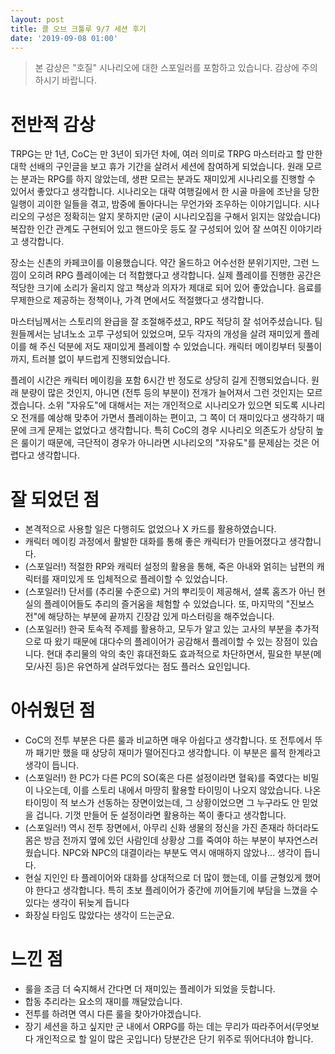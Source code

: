 ```yaml
---
layout: post
title: 콜 오브 크툴루 9/7 세션 후기
date: '2019-09-08 01:00'
---
```


> 본 감상은 "호질" 시나리오에 대한 스포일러를 포함하고 있습니다. 감상에 주의하시기 바랍니다.

# 전반적 감상
TRPG는 만 1년, CoC는 만 3년이 되가던 차에, 여러 의미로 TRPG 마스터라고 할 만한 대학 선배의 구인글을 보고 휴가 기간을 살려서 세션에 참여하게 되었습니다. 원래 모르는 분과는 RPG를 하지 않았는데, 생판 모르는 분과도 재미있게 시나리오를 진행할 수 있어서 좋았다고 생각합니다. 시나리오는 대략 여행길에서 한 시골 마을에 조난을 당한 일행이 괴이한 일들을 겪고, 밤중에 돌아다니는 무언가와 조우하는 이야기입니다. 시나리오의 구성은 정확히는 알지 못하지만 (굳이 시나리오집을 구해서 읽지는 않았습니다) 복잡한 인간 관계도 구현되어 있고 핸드아웃 등도 잘 구성되어 있어 잘 쓰여진 이야기라고 생각합니다.

장소는 신촌의 카페코이를 이용했습니다. 약간 올드하고 어수선한 분위기지만, 그런 느낌이 오히려 RPG 플레이에는 더 적합했다고 생각합니다. 실제 플레이를 진행한 공간은 적당한 크기에 소리가 울리지 않고 책상과 의자가 제대로 되어 있어 좋았습니다. 음료를 무제한으로 제공하는 정책이나, 가격 면에서도 적절했다고 생각합니다.

마스터님께서는 스토리의 완급을 잘 조절해주셨고, RP도 적당히 잘 섞어주셨습니다. 팀원들께서는 남녀노소 고루 구성되어 있었으며, 모두 각자의 개성을 살려 재미있게 플레이를 해 주신 덕분에 저도 재미있게 플레이할 수 있었습니다. 캐릭터 메이킹부터 뒷풀이까지, 트러블 없이 부드럽게 진행되었습니다.

플레이 시간은 캐릭터 메이킹을 포함 6시간 반 정도로 상당히 길게 진행되었습니다. 원래 분량이 많은 것인지, 아니면 (전투 등의 부분이) 전개가 늘어져서 그런 것인지는 모르겠습니다. 소위 "자유도"에 대해서는 저는 개인적으로 시나리오가 있으면 되도록 시나리오 전개를 예상해 맞추어 가면서 플레이하는 편이고, 그 쪽이 더 재미있다고 생각하기 때문에 크게 문제는 없었다고 생각합니다. 특히 CoC의 경우 시나리오 의존도가 상당히 높은 룰이기 때문에, 극단적이 경우가 아니라면 시나리오의 "자유도"를 문제삼는 것은 어렵다고 생각합니다.

# 잘 되었던 점
- 본격적으로 사용할 일은 다행히도 없었으나 X 카드를 활용하였습니다. 
- 캐릭터 메이킹 과정에서 활발한 대화를 통해 좋은 캐릭터가 만들어졌다고 생각합니다.
- (스포일러!) 적절한 RP와 캐릭터 설정의 활용을 통해, 죽은 아내와 얽히는 남편의 캐릭터를 재미있게 또 입체적으로 플레이할 수 있었습니다.
- (스포일러!) 단서를 (추리물 수준으로) 거의 뿌리듯이 제공해서, 셜록 홈즈가 아닌 현실의 플레이어들도 추리의 즐거움을 체험할 수 있었습니다. 또, 마지막의 "진보스전"에 해당하는 부분에 끝까지 긴장감 있게 마스터링을 해주었습니다.
- (스포일러!) 한국 토속적 주제를 활용하고, 모두가 알고 있는 고사의 부분을 추가적으로 따 왔기 때문에 대다수의 플레이어가 공감해서 플레이할 수 있는 장점이 있습니다. 현대 추리물의 악의 축인 휴대전화도 효과적으로 차단하면서, 필요한 부분(메모/사진 등)은 유연하게 살려두었다는 점도 플러스 요인입니다.

# 아쉬웠던 점
- CoC의 전투 부분은 다른 룰과 비교하면 매우 아쉽다고 생각합니다. 또 전투에서 뚜까 패기만 했을 때 상당히 재미가 떨어진다고 생각합니다. 이 부분은 룰적 한계라고 생각이 듭니다.
- (스포일러!) 한 PC가 다른 PC의 SO(혹은 다른 설정이라면 혈육)를 죽였다는 비밀이 나오는데, 이를 스토리 내에서 마땅히 활용할 타이밍이 나오지 않았습니다. 나온 타이밍이 적 보스가 선동하는 장면이었는데, 그 상황이었으면 그 누구라도 안 믿었을 겁니다. 기껏 만들어 둔 설정이라면 활용하는 쪽이 좋다고 생각합니다.
- (스포일러!) 역시 전투 장면에서, 아무리 신화 생물의 정신을 가진 존재라 하더라도 몸은 방금 전까지 옆에 있던 사람인데 상황상 그를 죽여야 하는 부분이 부자연스러웠습니다. NPC와 NPC의 대결이라는 부분도 역시 애매하지 않았나... 생각이 듭니다.
- 현실 지인인 타 플레이어와 대화를 상대적으로 더 많이 했는데, 이를 균형있게 했어야 한다고 생각합니다. 특히 초보 플레이어가 중간에 끼어들기에 부담을 느꼈을 수 있다는 생각이 뒤늦게 듭니다
- 화장실 타임도 많았다는 생각이 드는군요.

# 느낀 점
- 룰을 조금 더 숙지해서 간다면 더 재미있는 플레이가 되었을 듯합니다.
- 합동 추리라는 요소의 재미를 깨달았습니다.
- 전투를 하려면 역시 다른 룰을 찾아가야겠습니다.
- 장기 세션을 하고 싶지만 군 내에서 ORPG를 하는 데는 무리가 따라주어서(무엇보다 개인적으로 할 일이 많은 곳입니다) 당분간은 단기 위주로 뛰어다녀야 합니다.
